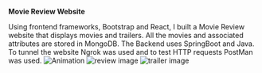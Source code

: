 **Movie Review Website**

Using frontend frameworks, Bootstrap and React, I built a Movie Review website 
that displays movies and trailers. All the movies and associated attributes are stored
in MongoDB. The Backend uses SpringBoot and Java. To tunnel the website Ngrok 
was used and to test HTTP requests PostMan was used.
![Animation](https://github.com/Jshot117/Movie-Review-Server/assets/74841860/532e1982-e0a2-4f3f-85d2-40c9353e2862)
![review image](https://github.com/Jshot117/Movie-Review-Server/assets/74841860/ab504bde-4a72-4360-be95-c1b2b6efa310)
![trailer image](https://github.com/Jshot117/Movie-Review-Server/assets/74841860/7f0569b5-f741-4d2f-9059-450cecef4d4c)
